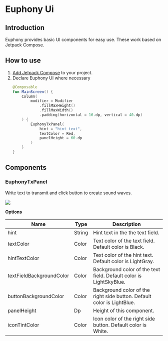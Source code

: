# Euphony Ui

## Introduction

Euphony provides basic UI components for easy use. These work based on Jetpack Compose.

## How to use

1. [Add Jetpack Compose](https://developer.android.com/jetpack/compose/interop/adding) to your
   project.
2. Declare Euphony UI where necessary
    ```kotlin
    @Composable
    fun MainScreen() {
        Column(
            modifier = Modifier
                .fillMaxHeight()
                .fillMaxWidth()
                .padding(horizontal = 16.dp, vertical = 40.dp)
        ) {
            EuphonyTxPanel(
                hint = "hint text",
                textColor = Red,
                panelHeight = 60.dp
            )
        }
    }
    ```

## Components

### EuphonyTxPanel

Write text to transmit and click button to create sound waves.


<img src='https://github.com/zion830/euphony/blob/master/assets/eutxpanel_screenshot.png?raw=true' />

**Options**

|Name|Type|Description| 
|---|---|---| 
|hint|String|Hint text in the the text field.|
|textColor|Color|Text color of the text field. Default color is Black.| 
|hintTextColor|Color|Text color of the hint text. Default color is LightGray.| 
|textFieldBackgroundColor|Color|Background color of the text field. Default color is LightSkyBlue.| 
|buttonBackgroundColor|Color|Background color of the right side button. Default color is LightBlue.| 
|panelHeight|Dp|Height of this component.| 
|iconTintColor|Color|Icon color of the right side button. Default color is White.|
